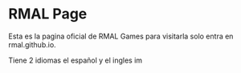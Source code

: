 # RMAL Page

Esta es la pagina oficial de RMAL Games para
visitarla solo entra en rmal.github.io.

Tiene 2 idiomas el español y el ingles im

